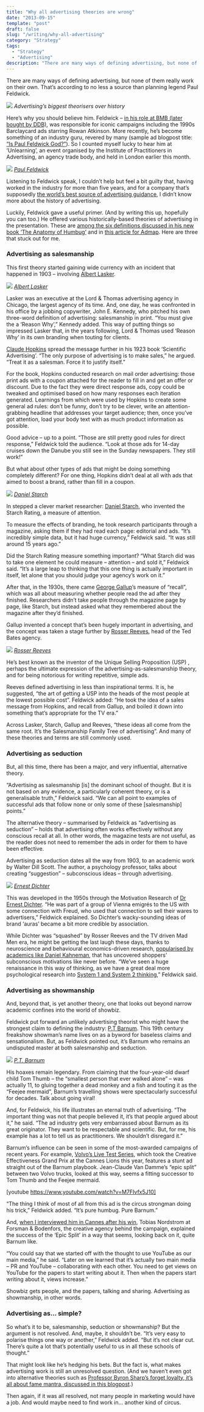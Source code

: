 ```yaml
---
title: "Why all advertising theories are wrong"
date: "2013-09-15"
template: "post"
draft: false
slug: "/writing/why-all-advertising"
category: "Strategy"
tags:
  - "Strategy"
  - "Advertising"
description: "There are many ways of defining advertising, but none of them really work on their own. That’s according to no less a source than planning legend Paul Feldwick."
---
```


There are many ways of defining advertising, but none of them really work on their own. That’s according to no less a source than planning legend Paul Feldwick.

![](/media/why-all-advertising-1.jpg)
*Advertising’s biggest theorisers over history*

Here’s why you should believe him. Feldwick – [in his role at BMB (later bought by DDB)](http://www.paulfeldwick.com/index.php/about-me.html), was responsible for iconic campaigns including the 1990s Barclaycard ads starring Rowan Atkinson. More recently, he’s become something of an industry guru, revered by many (sample ad blogpost title: [“Is Paul Feldwick God?”](http://scampblog.blogspot.co.uk/2008/08/is-paul-feldwick-god.html)). So I counted myself lucky to hear him at ‘Unlearning’, an event organised by the Institute of Practitioners in Advertising, an agency trade body, and held in London earlier this month.

![](/media/why-all-advertising-2.jpg)
*[Paul Feldwick](https://twitter.com/saraaah_vickers/status/639095546205085696)*

Listening to Feldwick speak, I couldn’t help but feel a bit guilty that, having worked in the industry for more than five years, and for a company that’s supposedly [the world’s best source of advertising guidance](http://www.warc.com), I didn’t know more about the history of advertising.

Luckily, Feldwick gave a useful primer. (And by writing this up, hopefully you can too.) He offered various historically-based theories of advertising in the presentation. These are [among the six definitions discussed in his new book ‘The Anatomy of Humbug’](http://www.amazon.co.uk/Anatomy-Humbug-Think-Differently-Advertising/dp/1784621927/ref=sr_1_1?ie=UTF8&qid=1441979651&sr=8-1&keywords=feldwick+humbug) and in [this article for Admap](http://www.warc.com/Content/ContentViewer.aspx?ID=604a063e-8130-48df-99fb-d028104f12da&CID=A103965&PUB=ADMAP&MasterContentRef=604a063e-8130-48df-99fb-d028104f12da). Here are three that stuck out for me.

### Advertising as salesmanship

This first theory started gaining wide currency with an incident that happened in 1903 – involving [Albert Lasker](https://en.wikipedia.org/wiki/Albert_Lasker).

![](/media/why-all-advertising-3.jpg)
*[Albert Lasker](https://en.wikipedia.org/wiki/Albert_Lasker)*

Lasker was an executive at the Lord & Thomas advertising agency in Chicago, the largest agency of its time. And, one day, he was confronted in his office by a jobbing copywriter, John E. Kennedy, who pitched his own three-word definition of advertising: salesmanship in print. “You must give the a ‘Reason Why’,” Kennedy added. This way of putting things so impressed Lasker that, in the years following, Lord & Thomas used ‘Reason Why’ in its own branding when touting for clients.

[Claude Hopkins](https://en.wikipedia.org/wiki/Claude_C._Hopkins) spread the message further in his 1923 book ‘Scientific Advertising’. “The only purpose of advertising is to make sales,” he argued. “Treat it as a salesman. Force it to justify itself.”

For the book, Hopkins conducted research on mail order advertising: those print ads with a coupon attached for the reader to fill in and get an offer or discount. Due to the fact they were direct response ads, copy could be tweaked and optimised based on how many responses each iteration generated. Learnings from which were used by Hopkins to create some general ad rules: don’t be funny, don’t try to be clever, write an attention-grabbing headline that addresses your target audience; then, once you’ve got attention, load your body text with as much product information as possible.

Good advice – up to a point. “Those are still pretty good rules for direct response,” Feldwick told the audience. “Look at those ads for 14-day cruises down the Danube you still see in the Sunday newspapers. They still work!”

But what about other types of ads that might be doing something completely different? For one thing, Hopkins didn’t deal at all with ads that aimed to boost a brand, rather than fill in a coupon.

![](/media/why-all-advertising-4.jpg)
*[Daniel Starch](http://www.lahistoriadelapublicidad.com/protagonista-63/daniel-starch)*

In stepped a clever market researcher: [Daniel Starch](https://en.wikipedia.org/wiki/Daniel_Starch), who invented the Starch Rating, a measure of attention.

To measure the effects of branding, he took research participants through a magazine, asking them if they had read each page: editorial and ads. “It’s incredibly simple data, but it had huge currency,” Feldwick said. “It was still around 15 years ago.”

Did the Starch Rating measure something important? “What Starch did was to take one element he could measure – attention – and sold it,” Feldwick said. “It’s a large leap to thinking that this one thing is actually important in itself, let alone that you should judge your agency’s work on it.”

After that, in the 1930s, there came [George Gallup](https://en.wikipedia.org/wiki/George_Gallup)’s measure of “recall”, which was all about measuring whether people read the ad after they finished. Researchers didn’t take people through the magazine page by page, like Starch, but instead asked what they remembered about the magazine after they’d finished.

Gallup invented a concept that’s been hugely important in advertising, and the concept was taken a stage further by [Rosser Reeves](https://en.wikipedia.org/wiki/Rosser_Reeves), head of the Ted Bates agency.

![](/media/why-all-advertising-5.jpg)
*[Rosser Reeves](http://www.brandingstrategyinsider.com/2010/10/the-advertising-wisdom-of-rosser-reeves.html#.VfLnyRFVhBc)*

He’s best known as the inventor of the Unique Selling Proposition (USP) , perhaps the ultimate expression of the advertising-as-salesmanship theory, and for being notorious for writing repetitive, simple ads.

Reeves defined advertising in less than inspirational terms. It is, he suggested, “the art of getting a USP into the heads of the most people at the lowest possible cost”. Feldwick added: “He took the idea of a sales message from Hopkins, and recall from Gallup, and boiled it down into something that’s appropriate for the TV era.”

Across Lasker, Starch, Gallup and Reeves, “these ideas all come from the same root. It’s the Salesmanship Family Tree of advertising”. And many of these theories and terms are still commonly used.

### Advertising as seduction

But, all this time, there has been a major, and very influential, alternative theory.

“Advertising as salesmanship [is] the dominant school of thought. But it is not based on any evidence, a particularly coherent theory, or is a generalisable truth,” Feldwick said. “We can all point to examples of successful ads that follow none or only some of these [salesmanship] points.”

The alternative theory – summarised by Feldwick as “advertising as seduction” – holds that advertising often works effectively without any conscious recall at all. In other words, the magazine tests are not useful, as the reader does not need to remember the ads in order for them to have been effective.

Advertising as seduction dates all the way from 1903, to an academic work by Walter Dill Scott. The author, a psychology professor, talks about creating “suggestion” – subconscious ideas – through advertising.

![](/media/why-all-advertising-6.jpg)
*[Ernest Dichter](http://www.consumerculture.amdigital.co.uk/Introduction/NatureAndScope)*

This was developed in the 1950s through the Motivation Research of [Dr Ernest Dichter](https://en.wikipedia.org/wiki/Ernest_Dichter). “He was part of a group of Vienna emigrés to the US with some connection with Freud, who used that connection to sell their wares to advertisers,” Feldwick explained. So Dichter’s wacky-sounding ideas of brand ‘auras’ became a bit more credible by association.

While Dichter was “squashed” by Rosser Reeves and the TV driven Mad Men era, he might be getting the last laugh these days, thanks to neuroscience and behavioural economics-driven research, [popularised by academics like Daniel Kahneman](https://en.wikipedia.org/wiki/Daniel_Kahneman), that has uncovered shoppers’ subconscious motivations like never before. “We’ve seen a huge renaissance in this way of thinking, as we have a great deal more psychological research into [System 1 and System 2 thinking](https://en.wikipedia.org/wiki/Thinking,_Fast_and_Slow),” Feldwick said.

### Advertising as showmanship

And, beyond that, is yet another theory, one that looks out beyond narrow academic confines into the world of showbiz.

Feldwick put forward an unlikely advertising theorist who might have the strongest claim to defining the industry: [P.T Barnum](https://en.wikipedia.org/wiki/P._T._Barnum). This 19th century freakshow showman’s name lives on as a byword for baseless claims and sensationalism. But, as Feldwick pointed out, it’s Barnum who remains an undisputed master at both salesmanship and seduction.

![](/media/why-all-advertising-7.jpg)
*[P.T. Barnum](http://www.biography.com/people/pt-barnum-9199751)*

His hoaxes remain legendary. From claiming that the four-year-old dwarf child Tom Thumb – the “smallest person that ever walked alone” – was actually 11, to gluing together a dead monkey and a fish and touting it as the “Feejee mermaid”, Barnum’s travelling shows were spectacularly successful for decades. Talk about going viral!

And, for Feldwick, his life illustrates an eternal truth of advertising. “The important thing was not that people believed it, it’s that people argued about it,” he said. “The ad industry gets very embarrassed about Barnum as its great originator. They want to be respectable and scientific. But, for me, his example has a lot to tell us as practitioners. We shouldn’t disregard it.”

Barnum’s influence can be seen in some of the most-awarded campaigns of recent years. For example, [Volvo’s Live Test Series](http://www.warc.com/Content/ContentViewer.aspx?MasterContentRef=2d997879-7931-4147-ad58-0f91a0aa2012&CID=A104711&PUB=CANNES), which took the Creative Effectiveness Grand Prix at the Cannes Lions this year, features a stunt ad straight out of the Barnum playbook. Jean-Claude Van Damme’s “epic split” between two Volvo trucks, looked at this way, seems a fitting successor to Tom Thumb and the Feejee mermaid.

[youtube https://www.youtube.com/watch?v=M7FIvfx5J10]

“The thing I think of most of all from this ad is the circus strongman doing his trick,” Feldwick added. “It’s pure humbug. Pure Barnum.”

And, [when I interviewed him in Cannes after his win](https://www.youtube.com/watch?v=GxAvty5VexY), Tobias Nordstrom at Forsman & Bodenfors, the creative agency behind the campaign, explained the success of the ‘Epic Split’ in a way that seems, looking back on it, quite Barnum like.

“You could say that we started off with the thought to use YouTube as our main media,” he said. “Later on we learned that it’s actually two main media – PR and YouTube – collaborating with each other. You need to get views on YouTube for the papers to start writing about it. Then when the papers start writing about it, views increase.”

Showbiz gets people, and the papers, talking and sharing. Advertising as showmanship, in other words.

### Advertising as… simple?

So what’s it to be, salesmanship, seduction or showmanship? But the argument is not resolved. And, maybe, it shouldn’t be. “It’s very easy to polarise things one way or another,” Feldwick added. “But it’s not clear cut. There’s quite a lot that’s potentially useful to us in all these schools of thought.”

That might look like he’s hedging his bets. But the fact is, what makes advertising work is still an unresolved question. (And we haven’t even got into alternative theories such as [Professor Byron Sharp’s forget loyalty, it’s all about fame mantra, discussed in this blogpost](https://jmdkc.wordpress.com/2015/07/06/kleenex-apple-brand-love/).)

Then again, if it was all resolved, not many people in marketing would have a job. And would maybe need to find work in… another kind of circus.
